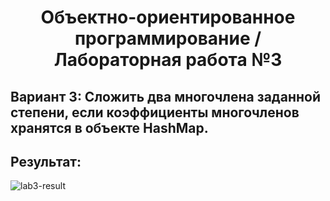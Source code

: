 <h1 align="center">Объектно-ориентированное программирование / Лабораторная работа №3</h1>
<h2>Вариант 3: Сложить два многочлена заданной степени, если коэффициенты многочленов хранятся в объекте HashMap.</h2>
<h2>Результат: </h2>
<img alt="lab3-result" src="https://github.com/user-attachments/assets/e2cd5eb9-b906-44fd-95e3-ab2163cb9b4b">
